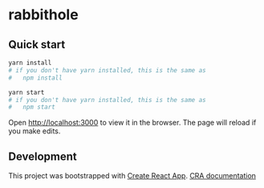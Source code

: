 # rabbithole

## Quick start

```sh
yarn install
# if you don't have yarn installed, this is the same as
#   npm install
```

```sh
yarn start
# if you don't have yarn installed, this is the same as
#   npm start
```

Open [http://localhost:3000](http://localhost:3000) to view it in the browser. The page will reload if you make edits.

## Development

This project was bootstrapped with [Create React App](https://github.com/facebook/create-react-app). [CRA documentation](./CRA.md)

